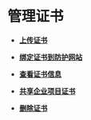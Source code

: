 # 管理证书<a name="waf_01_0261"></a>

-   **[上传证书](上传证书.md)**  

-   **[绑定证书到防护网站](绑定证书到防护网站.md)**  

-   **[查看证书信息](查看证书信息.md)**  

-   **[共享企业项目证书](共享企业项目证书.md)**  

-   **[删除证书](删除证书.md)**  

